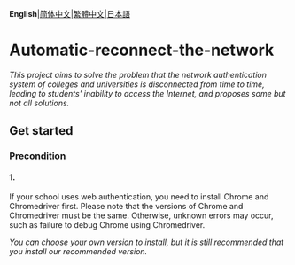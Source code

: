 **English**|[简体中文](README_zh-CN.md)|[繁體中文](README_tw.md)|[日本語](README_ja.md)
# Automatic-reconnect-the-network
_This project aims to solve the problem that the network authentication system of colleges and universities is disconnected from time to time,
leading to students' inability to access the Internet, and proposes some but not all solutions._  

## Get started

### Precondition

#### 1.
If your school uses web authentication, you need to install Chrome and Chromedriver first. 
Please note that the versions of Chrome and Chromedriver must be the same. 
Otherwise, unknown errors may occur, such as failure to debug Chrome using Chromedriver.

_You can choose your own version to install, but it is still recommended that you install our recommended version._




